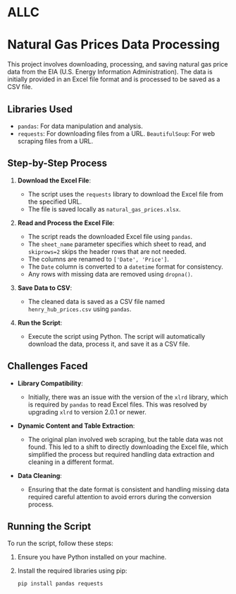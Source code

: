 # ALLC

# Natural Gas Prices Data Processing

This project involves downloading, processing, and saving natural gas price data from the EIA (U.S. Energy Information Administration). The data is initially provided in an Excel file format and is processed to be saved as a CSV file.

## Libraries Used

- `pandas`: For data manipulation and analysis.
- `requests`: For downloading files from a URL.
   `BeautifulSoup`: For web scraping files from a URL. 

## Step-by-Step Process

1. **Download the Excel File**:
   - The script uses the `requests` library to download the Excel file from the specified URL.
   - The file is saved locally as `natural_gas_prices.xlsx`.

2. **Read and Process the Excel File**:
   - The script reads the downloaded Excel file using `pandas`.
   - The `sheet_name` parameter specifies which sheet to read, and `skiprows=2` skips the header rows that are not needed.
   - The columns are renamed to `['Date', 'Price']`.
   - The `Date` column is converted to a `datetime` format for consistency.
   - Any rows with missing data are removed using `dropna()`.

3. **Save Data to CSV**:
   - The cleaned data is saved as a CSV file named `henry_hub_prices.csv` using `pandas`.

4. **Run the Script**:
   - Execute the script using Python. The script will automatically download the data, process it, and save it as a CSV file.

## Challenges Faced

- **Library Compatibility**:
  - Initially, there was an issue with the version of the `xlrd` library, which is required by `pandas` to read Excel files. This was resolved by upgrading `xlrd` to version 2.0.1 or newer.

- **Dynamic Content and Table Extraction**:
  - The original plan involved web scraping, but the table data was not found. This led to a shift to directly downloading the Excel file, which simplified the process but required handling data extraction and cleaning in a different format.

- **Data Cleaning**:
  - Ensuring that the date format is consistent and handling missing data required careful attention to avoid errors during the conversion process.

## Running the Script

To run the script, follow these steps:

1. Ensure you have Python installed on your machine.
2. Install the required libraries using pip:

   ```bash
   pip install pandas requests

